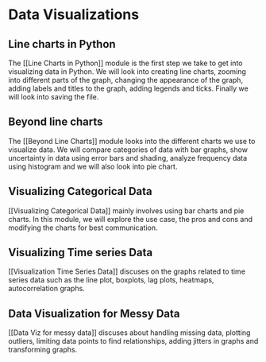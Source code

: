# Data Visualizations

## Line charts in Python 
The [[Line Charts in Python]] module is the first step we take to get into visualizing data in Python. We will look into creating line charts, zooming into different parts of the graph, changing the appearance of the graph, adding labels and titles to the graph, adding legends and ticks. Finally we will look into saving the file.

## Beyond line charts 
The [[Beyond Line Charts]] module looks into the different charts we use to visualize data. We will compare categories of data with bar graphs, show uncertainty in data using error bars and shading, analyze frequency data using histogram and we will also look into pie chart.  

## Visualizing Categorical Data
[[Visualizing Categorical Data]] mainly involves using bar charts and pie charts. In this module, we will explore the use case, the pros and cons and modifying the charts for best communication. 

## Visualizing Time series Data
[[Visualization Time Series Data]] discuses on the graphs related to time series data such as the line plot, boxplots, lag plots, heatmaps, autocorrelation graphs.

## Data Visualization for Messy Data
[[Data Viz for messy data]] discuses about handling missing data, plotting outliers, limiting data points to find relationships, adding jitters in graphs and transforming graphs.
